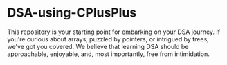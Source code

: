 # DSA-using-CPlusPlus
This repository is your starting point for embarking on your DSA journey. If you're curious about arrays, puzzled by pointers, or intrigued by trees, we've got you covered. We believe that learning DSA should be approachable, enjoyable, and, most importantly, free from intimidation.
